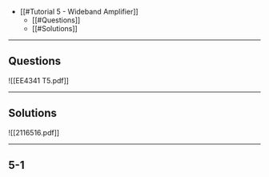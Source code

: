 + [[#Tutorial 5 - Wideband Amplifier]]
	+ [[#Questions]]
	+ [[#Solutions]]

---
## Questions

![[EE4341 T5.pdf]]

---
## Solutions

![[2116516.pdf]]

---
## 5-1 

